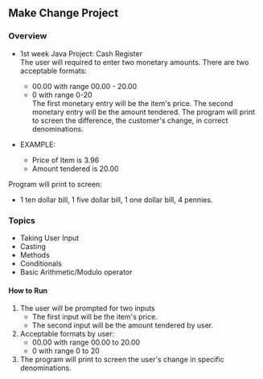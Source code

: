 ## Make Change Project

### Overview
* 1st week Java Project: Cash Register  
The user will required to enter two monetary amounts.
There are two acceptable formats:
  - 00.00 with range 00.00 - 20.00
  - 0 with range 0-20  
The first monetary entry will be the item's price.
The second monetary entry will be the amount tendered.
The program will print to screen the difference,
the customer's change, in correct denominations.  

* EXAMPLE:
  - Price of Item is 3.96
  - Amount tendered is 20.00  

Program will print to screen:
  - 1 ten dollar bill, 1 five dollar bill, 1 one dollar bill, 4 pennies.


### Topics
* Taking User Input
* Casting
* Methods
* Conditionals
* Basic Arithmetic/Modulo operator

#### How to Run
1. The user will be prompted for two inputs
   - The first input will be the item's price.
   - The second input will be the amount tendered by user.
2. Acceptable formats by user:
   - 00.00 with range 00.00 to 20.00
   - 0 with range 0 to 20    
3. The program will print to screen the user's change in specific denominations.
